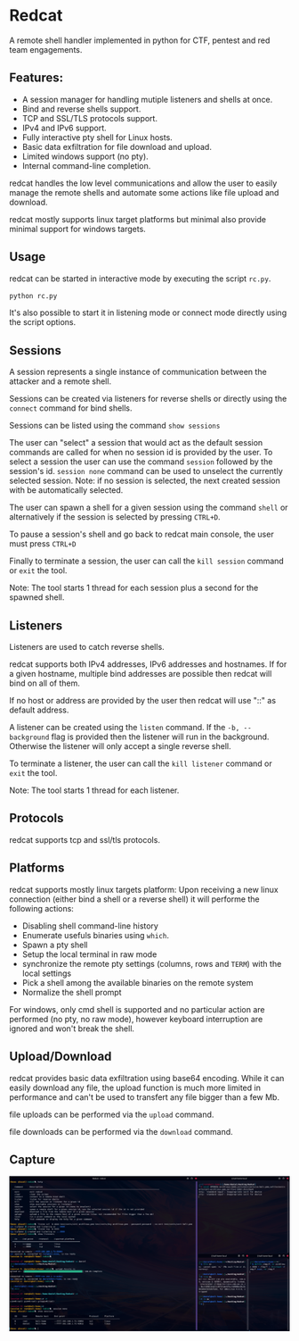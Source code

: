 # Redcat

A remote shell handler implemented in python for CTF, pentest and red team engagements.


## Features:
* A session manager for handling mutiple listeners and shells at once.
* Bind and reverse shells support.
* TCP and SSL/TLS protocols support.
* IPv4 and IPv6 support.
* Fully interactive pty shell for Linux hosts.
* Basic data exfiltration for file download and upload.
* Limited windows support (no pty).
* Internal command-line completion.


redcat handles the low level communications and allow the user to easily manage the remote shells and automate some actions like file upload and download.

redcat mostly supports linux target platforms but minimal also provide minimal support for windows targets.


## Usage

redcat can be started in interactive mode by executing the script `rc.py`.


```zsh
python rc.py
```

It's also possible to start it in listening mode or connect mode directly using the script options.


## Sessions

A session represents a single instance of communication between the attacker and a remote shell.

Sessions can be created via listeners for reverse shells or directly using the `connect` command for bind shells.

Sessions can be listed using the command `show sessions`

The user can "select" a session that would act as the default session commands are called for when no session id is provided by the user.
To select a session the user can use the command `session` followed by the session's id. `session none` command can be used to unselect the currently selected session.
Note: if no session is selected, the next created session with be automatically selected.

The user can spawn a shell for a given session using the command `shell` or alternatively if the session is selected by pressing `CTRL+D`.

To pause a session's shell and go back to redcat main console, the user must press `CTRL+D`

Finally to terminate a session, the user can call the `kill session` command or `exit` the tool.

Note: The tool starts 1 thread for each session plus a second for the spawned shell.


## Listeners

Listeners are used to catch reverse shells.

redcat supports both IPv4 addresses, IPv6 addresses and hostnames. 
If for a given hostname, multiple bind addresses are possible then redcat will bind on all of them.

If no host or address are provided by the user then redcat will use "::" as default address. 

A listener can be created using the `listen` command. If the `-b, --background` flag is provided then the listener will run in the background.
Otherwise the listener will only accept a single reverse shell.

To terminate a listener,  the user can call the `kill listener` command or `exit` the tool. 

Note: The tool starts 1 thread for each listener.

## Protocols

redcat supports tcp and ssl/tls protocols.

## Platforms

redcat supports mostly linux targets platform: Upon receiving a new linux connection (either bind a shell or a reverse shell) it will performe the following actions:
* Disabling shell command-line history
* Enumerate usefuls binaries using `which`.
* Spawn a pty shell
* Setup the local terminal in raw mode
* synchronize the remote pty settings (columns, rows and `TERM`) with the local settings
* Pick a shell among the available binaries on the remote system
* Normalize the shell prompt

For windows, only cmd shell is supported and no particular action are performed (no pty, no raw mode), however keyboard interruption are ignored and won't break the shell.

## Upload/Download

redcat provides basic data exfiltration using base64 encoding. While it can easily download any file, the upload function is much more limited in performance and can't be used to transfert any file bigger than a few Mb.

file uploads can be performed via the `upload` command.

file downloads can be performed via the `download` command.

## Capture

![redcat.png](img/redcat.png)
